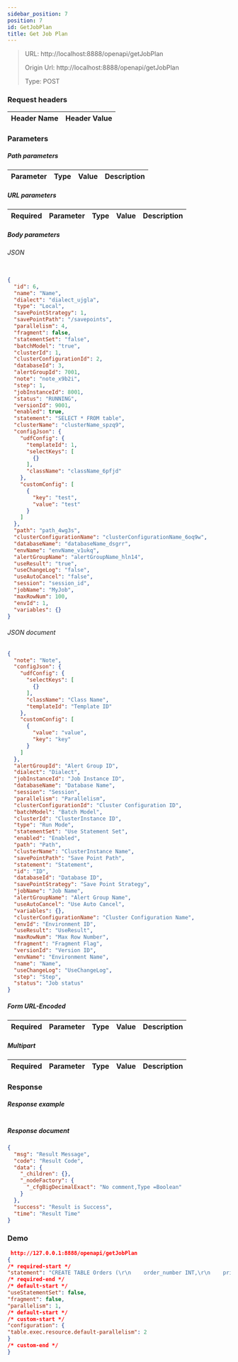 ```yaml
---
sidebar_position: 7
position: 7
id: GetJobPlan
title: Get Job Plan
---
```


> URL: http://localhost:8888/openapi/getJobPlan
>
> Origin Url: http://localhost:8888/openapi/getJobPlan
>
> Type: POST

### Request headers

| Header Name | Header Value |
|-------------|--------------|

### Parameters

##### Path parameters

| Parameter | Type | Value | Description |
|-----------|------|-------|-------------|

##### URL parameters

| Required | Parameter | Type | Value | Description |
|----------|-----------|------|-------|-------------|

##### Body parameters

###### JSON

```json lines showLineNumbers

{
  "id": 6,
  "name": "Name",
  "dialect": "dialect_ujgla",
  "type": "Local",
  "savePointStrategy": 1,
  "savePointPath": "/savepoints",
  "parallelism": 4,
  "fragment": false,
  "statementSet": "false",
  "batchModel": "true",
  "clusterId": 1,
  "clusterConfigurationId": 2,
  "databaseId": 3,
  "alertGroupId": 7001,
  "note": "note_x9b2i",
  "step": 1,
  "jobInstanceId": 8001,
  "status": "RUNNING",
  "versionId": 9001,
  "enabled": true,
  "statement": "SELECT * FROM table",
  "clusterName": "clusterName_spzq9",
  "configJson": {
    "udfConfig": {
      "templateId": 1,
      "selectKeys": [
        {}
      ],
      "className": "className_6pfjd"
    },
    "customConfig": [
      {
        "key": "test",
        "value": "test"
      }
    ]
  },
  "path": "path_4wg3s",
  "clusterConfigurationName": "clusterConfigurationName_6oq9w",
  "databaseName": "databaseName_dsgrr",
  "envName": "envName_v1ukq",
  "alertGroupName": "alertGroupName_hln14",
  "useResult": "true",
  "useChangeLog": "false",
  "useAutoCancel": "false",
  "session": "session_id",
  "jobName": "MyJob",
  "maxRowNum": 100,
  "envId": 1,
  "variables": {}
}
```

###### JSON document

```json lines showLineNumbers
{
  "note": "Note",
  "configJson": {
    "udfConfig": {
      "selectKeys": [
        {}
      ],
      "className": "Class Name",
      "templateId": "Template ID"
    },
    "customConfig": [
      {
        "value": "value",
        "key": "key"
      }
    ]
  },
  "alertGroupId": "Alert Group ID",
  "dialect": "Dialect",
  "jobInstanceId": "Job Instance ID",
  "databaseName": "Database Name",
  "session": "Session",
  "parallelism": "Parallelism",
  "clusterConfigurationId": "Cluster Configuration ID",
  "batchModel": "Batch Model",
  "clusterId": "ClusterInstance ID",
  "type": "Run Mode",
  "statementSet": "Use Statement Set",
  "enabled": "Enabled",
  "path": "Path",
  "clusterName": "ClusterInstance Name",
  "savePointPath": "Save Point Path",
  "statement": "Statement",
  "id": "ID",
  "databaseId": "Database ID",
  "savePointStrategy": "Save Point Strategy",
  "jobName": "Job Name",
  "alertGroupName": "Alert Group Name",
  "useAutoCancel": "Use Auto Cancel",
  "variables": {},
  "clusterConfigurationName": "Cluster Configuration Name",
  "envId": "Environment ID",
  "useResult": "UseResult",
  "maxRowNum": "Max Row Number",
  "fragment": "Fragment Flag",
  "versionId": "Version ID",
  "envName": "Environment Name",
  "name": "Name",
  "useChangeLog": "UseChangeLog",
  "step": "Step",
  "status": "Job status"
}
```

##### Form URL-Encoded

| Required | Parameter | Type | Value | Description |
|----------|-----------|------|-------|-------------|

##### Multipart

| Required | Parameter | Type | Value | Description |
|----------|-----------|------|-------|-------------|

### Response

##### Response example

```json lines showLineNumbers

```

##### Response document

```json lines showLineNumbers
{
  "msg": "Result Message",
  "code": "Result Code",
  "data": {
    "_children": {},
    "_nodeFactory": {
      "_cfgBigDecimalExact": "No comment,Type =Boolean"
    }
  },
  "success": "Result is Success",
  "time": "Result Time"
}
```

### Demo

```json lines showLineNumbers
 http://127.0.0.1:8888/openapi/getJobPlan
{
/* required-start */
"statement": "CREATE TABLE Orders (\r\n    order_number INT,\r\n    price        DECIMAL(32,2),\r\n    order_time   TIMESTAMP(3)\r\n) WITH (\r\n  'connector' = 'datagen',\r\n  'rows-per-second' = '1',\r\n  'fields.order_number.kind' = 'sequence',\r\n  'fields.order_number.start' = '1',\r\n  'fields.order_number.end' = '1000'\r\n);\r\nCREATE TABLE pt (\r\nordertotal INT,\r\nnumtotal INT\r\n) WITH (\r\n 'connector' = 'print'\r\n);\r\ninsert into pt select 1 as ordertotal ,sum(order_number)*2 as numtotal from Orders",
/* required-end */
/* default-start */
"useStatementSet": false,
"fragment": false,
"parallelism": 1,
/* default-start */
/* custom-start */
"configuration": {
"table.exec.resource.default-parallelism": 2
}
/* custom-end */
}
```